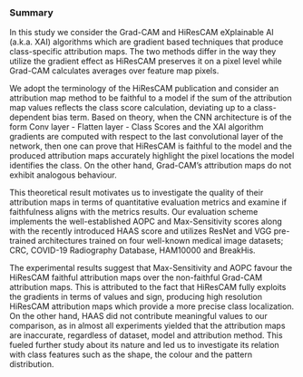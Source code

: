 ### Summary

In this study we consider the Grad-CAM and HiResCAM eXplainable AI (a.k.a. XAI) algorithms 
which are gradient based techniques that produce class-specific attribution maps. 
The two methods differ in the way they utilize the gradient effect as HiResCAM preserves it
on a pixel level while Grad-CAM calculates averages over feature map pixels.

We adopt the terminology of the HiResCAM publication and
consider an attribution map method to be faithful
to a model if the sum of the attribution map values reflects the class score calculation, 
deviating up to a class-dependent bias term.
Based on theory, when the CNN architecture is of the form Conv layer - Flatten layer - Class Scores 
and the XAI algorithm gradients are computed with respect to the last convolutional layer of the network, 
then one can prove that HiResCAM is faithful to the model and the produced attribution maps accurately 
highlight the pixel locations the model identifies the class. 
On the other hand, Grad-CAM’s attribution maps do not exhibit analogous behaviour.

This theoretical result motivates us to investigate the
quality of their attribution maps in terms of quantitative evaluation metrics 
and examine if faithfulness aligns with the metrics results. Our evaluation 
scheme implements the well-established AOPC and Max-Sensitivity scores along 
with the recently introduced HAAS score and utilizes ResNet and VGG pre-trained 
architectures trained on four well-known medical image datasets; 
CRC, COVID-19 Radiography Database, HAM10000 and BreakHis.

The experimental results suggest that Max-Sensitivity and
AOPC favour the HiResCAM faithful attribution maps over the non-faithful Grad-CAM attribution maps. 
This is attributed to the fact that HiResCAM fully exploits the gradients in terms of values and sign, 
producing  high resolution HiResCAM attribution maps which provide a more precise class localization. 
On the other hand, HAAS did not contribute meaningful values to our comparison, as in almost all experiments 
yielded that the attribution maps are inaccurate, regardless of dataset, model and attribution method. 
This fueled further study about its nature and led us to investigate its relation with class features 
such as the shape, the colour and the pattern distribution.

